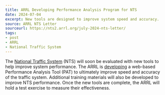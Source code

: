 ```yaml
---
title: ARRL Developing Performance Analysis Program for NTS
date: 2024-07-04
excerpt: New tools are designed to improve system speed and accuracy.
source: ARRL NTS Letter
sourceurl: https://nts2.arrl.org/july-2024-nts-letter/
tags:
- post
- ARRL
- National Traffic System
---
```

The [National Traffic System](https://nts2.arrl.org/) (NTS) will soon be evaluated with new tools to help improve system performance. The ARRL is [developing](https://nts2.arrl.org/july-2024-nts-letter/) a web-based Performance Analysis Tool (PAT) to ultimately improve speed and accuracy of the traffic system. Additional training materials will also be developed to improve NTS performance. Once the new tools are complete, the ARRL will hold a test exercise to measure their effectiveness.